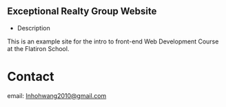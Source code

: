 Exceptional Realty Group Website
---

* Description

This is an example site for the intro to front-end Web Development Course at the Flatiron School.

# Contact 

email: Inhohwang2010@gmail.com